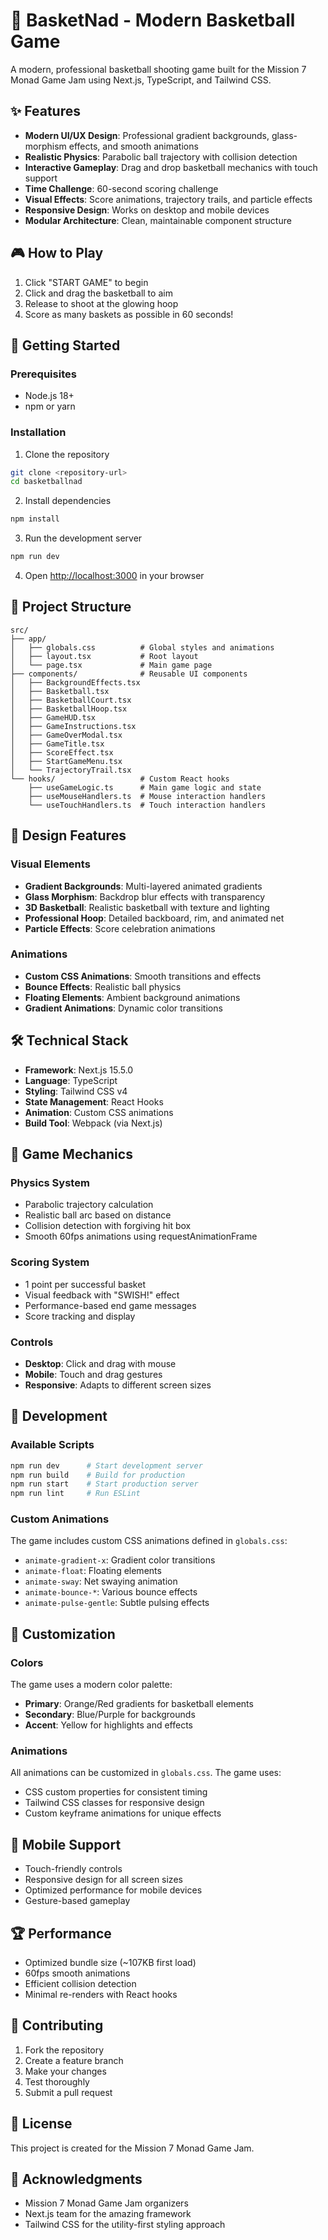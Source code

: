 # 🏀 BasketNad - Modern Basketball Game

A modern, professional basketball shooting game built for the Mission 7 Monad Game Jam using Next.js, TypeScript, and Tailwind CSS.

## ✨ Features

- **Modern UI/UX Design**: Professional gradient backgrounds, glass-morphism effects, and smooth animations
- **Realistic Physics**: Parabolic ball trajectory with collision detection
- **Interactive Gameplay**: Drag and drop basketball mechanics with touch support
- **Time Challenge**: 60-second scoring challenge
- **Visual Effects**: Score animations, trajectory trails, and particle effects
- **Responsive Design**: Works on desktop and mobile devices
- **Modular Architecture**: Clean, maintainable component structure

## 🎮 How to Play

1. Click "START GAME" to begin
2. Click and drag the basketball to aim
3. Release to shoot at the glowing hoop
4. Score as many baskets as possible in 60 seconds!

## 🚀 Getting Started

### Prerequisites

- Node.js 18+ 
- npm or yarn

### Installation

1. Clone the repository
```bash
git clone <repository-url>
cd basketballnad
```

2. Install dependencies
```bash
npm install
```

3. Run the development server
```bash
npm run dev
```

4. Open [http://localhost:3000](http://localhost:3000) in your browser

## 📁 Project Structure

```
src/
├── app/
│   ├── globals.css          # Global styles and animations
│   ├── layout.tsx           # Root layout
│   └── page.tsx             # Main game page
├── components/              # Reusable UI components
│   ├── BackgroundEffects.tsx
│   ├── Basketball.tsx
│   ├── BasketballCourt.tsx
│   ├── BasketballHoop.tsx
│   ├── GameHUD.tsx
│   ├── GameInstructions.tsx
│   ├── GameOverModal.tsx
│   ├── GameTitle.tsx
│   ├── ScoreEffect.tsx
│   ├── StartGameMenu.tsx
│   └── TrajectoryTrail.tsx
└── hooks/                   # Custom React hooks
    ├── useGameLogic.ts      # Main game logic and state
    ├── useMouseHandlers.ts  # Mouse interaction handlers
    └── useTouchHandlers.ts  # Touch interaction handlers
```

## 🎨 Design Features

### Visual Elements
- **Gradient Backgrounds**: Multi-layered animated gradients
- **Glass Morphism**: Backdrop blur effects with transparency
- **3D Basketball**: Realistic basketball with texture and lighting
- **Professional Hoop**: Detailed backboard, rim, and animated net
- **Particle Effects**: Score celebration animations

### Animations
- **Custom CSS Animations**: Smooth transitions and effects
- **Bounce Effects**: Realistic ball physics
- **Floating Elements**: Ambient background animations
- **Gradient Animations**: Dynamic color transitions

## 🛠️ Technical Stack

- **Framework**: Next.js 15.5.0
- **Language**: TypeScript
- **Styling**: Tailwind CSS v4
- **State Management**: React Hooks
- **Animation**: Custom CSS animations
- **Build Tool**: Webpack (via Next.js)

## 🎯 Game Mechanics

### Physics System
- Parabolic trajectory calculation
- Realistic ball arc based on distance
- Collision detection with forgiving hit box
- Smooth 60fps animations using requestAnimationFrame

### Scoring System
- 1 point per successful basket
- Visual feedback with "SWISH!" effect
- Performance-based end game messages
- Score tracking and display

### Controls
- **Desktop**: Click and drag with mouse
- **Mobile**: Touch and drag gestures
- **Responsive**: Adapts to different screen sizes

## 🔧 Development

### Available Scripts

```bash
npm run dev      # Start development server
npm run build    # Build for production
npm run start    # Start production server
npm run lint     # Run ESLint
```

### Custom Animations

The game includes custom CSS animations defined in `globals.css`:
- `animate-gradient-x`: Gradient color transitions
- `animate-float`: Floating elements
- `animate-sway`: Net swaying animation
- `animate-bounce-*`: Various bounce effects
- `animate-pulse-gentle`: Subtle pulsing effects

## 🎨 Customization

### Colors
The game uses a modern color palette:
- **Primary**: Orange/Red gradients for basketball elements
- **Secondary**: Blue/Purple for backgrounds
- **Accent**: Yellow for highlights and effects

### Animations
All animations can be customized in `globals.css`. The game uses:
- CSS custom properties for consistent timing
- Tailwind CSS classes for responsive design
- Custom keyframe animations for unique effects

## 📱 Mobile Support

- Touch-friendly controls
- Responsive design for all screen sizes
- Optimized performance for mobile devices
- Gesture-based gameplay

## 🏆 Performance

- Optimized bundle size (~107KB first load)
- 60fps smooth animations
- Efficient collision detection
- Minimal re-renders with React hooks

## 🤝 Contributing

1. Fork the repository
2. Create a feature branch
3. Make your changes
4. Test thoroughly
5. Submit a pull request

## 📄 License

This project is created for the Mission 7 Monad Game Jam.

## 🎉 Acknowledgments

- Mission 7 Monad Game Jam organizers
- Next.js team for the amazing framework
- Tailwind CSS for the utility-first styling approach
